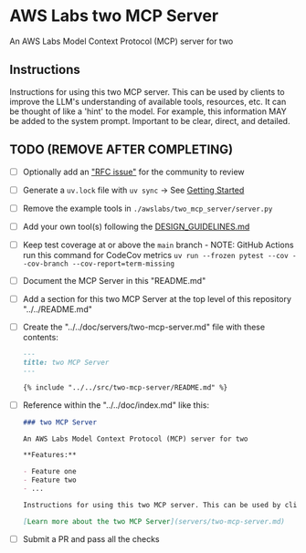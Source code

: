 # AWS Labs two MCP Server

An AWS Labs Model Context Protocol (MCP) server for two

## Instructions

Instructions for using this two MCP server. This can be used by clients to improve the LLM's understanding of available tools, resources, etc. It can be thought of like a 'hint' to the model. For example, this information MAY be added to the system prompt. Important to be clear, direct, and detailed.

## TODO (REMOVE AFTER COMPLETING)

* [ ] Optionally add an ["RFC issue"](https://github.com/awslabs/mcp/issues) for the community to review
* [ ] Generate a `uv.lock` file with `uv sync` -> See [Getting Started](https://docs.astral.sh/uv/getting-started/)
* [ ] Remove the example tools in `./awslabs/two_mcp_server/server.py`
* [ ] Add your own tool(s) following the [DESIGN_GUIDELINES.md](https://github.com/awslabs/mcp/blob/main/DESIGN_GUIDELINES.md)
* [ ] Keep test coverage at or above the `main` branch - NOTE: GitHub Actions run this command for CodeCov metrics `uv run --frozen pytest --cov --cov-branch --cov-report=term-missing`
* [ ] Document the MCP Server in this "README.md"
* [ ] Add a section for this two MCP Server at the top level of this repository "../../README.md"
* [ ] Create the "../../doc/servers/two-mcp-server.md" file with these contents:

    ```markdown
    ---
    title: two MCP Server
    ---

    {% include "../../src/two-mcp-server/README.md" %}
    ```
  
* [ ] Reference within the "../../doc/index.md" like this:

    ```markdown
    ### two MCP Server
    
    An AWS Labs Model Context Protocol (MCP) server for two
    
    **Features:**
    
    - Feature one
    - Feature two
    - ...

    Instructions for using this two MCP server. This can be used by clients to improve the LLM's understanding of available tools, resources, etc. It can be thought of like a 'hint' to the model. For example, this information MAY be added to the system prompt. Important to be clear, direct, and detailed.
    
    [Learn more about the two MCP Server](servers/two-mcp-server.md)
    ```

* [ ] Submit a PR and pass all the checks
